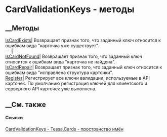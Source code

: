 # CardValidationKeys - методы
##  __Методы
[IsCardExists](M_Tessa_Cards_CardValidationKeys_IsCardExists.htm)|  Возвращает
признак того, что заданный ключ относится к ошибкам вида "карточка уже
существует".  
---|---  
[IsCardNotFound](M_Tessa_Cards_CardValidationKeys_IsCardNotFound.htm)|
Возвращает признак того, что заданный ключ относится к ошибкам вида "карточка
не найдена".  
[IsCardRepair](M_Tessa_Cards_CardValidationKeys_IsCardRepair.htm)|  Возвращает
признак того, что заданный ключ относится к ошибкам вида "исправлена структура
карточки".  
[Register](M_Tessa_Cards_CardValidationKeys_Register.htm)|  Регистрирует все
ключи валидации, используемые в API карточек. По умолчанию регистрация ключей
для клиентского и серверного API карточек уже выполнена.  
## __См. также
#### Ссылки
[CardValidationKeys - ](T_Tessa_Cards_CardValidationKeys.htm)
[Tessa.Cards - пространство имён](N_Tessa_Cards.htm)
